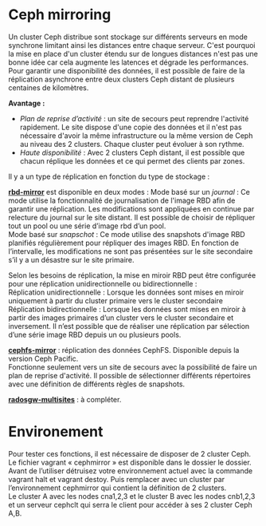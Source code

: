 # Ceph mirroring
Un cluster Ceph distribue sont stockage sur différents serveurs en mode synchrone limitant ainsi les distances entre chaque serveur. C'est pourquoi la mise en place d'un cluster étendu sur de longues distances n'est pas une bonne idée car cela augmente les latences et dégrade les performances.
Pour garantir une disponibilité des données, il est possible de faire de la réplication asynchrone entre deux clusters Ceph distant de plusieurs centaines de kilomètres.  

**Avantage :**  
- _Plan de reprise d’activité_ : un site de secours peut reprendre l'activité rapidement. Le site dispose d'une copie des données et il n'est pas nécessaire d'avoir la même infrastructure ou la même version de Ceph au niveau des 2 clusters. Chaque cluster peut évoluer à son rythme.  
- _Haute disponibilité_ : Avec 2 clusters Ceph distant, il est possible que chacun réplique les données et ce qui permet des clients par zones.  

Il y a un type de réplication en fonction du type de stockage :  

**[rbd-mirror](https://docs.ceph.com/en/latest/rbd/rbd-mirroring/)** est disponible en deux modes :
Mode basé sur un _journal_ : Ce mode utilise la fonctionnalité de journalisation de l'image RBD afin de garantir une réplication. Les modifications sont appliquées en continue par relecture du journal sur le site distant. Il est possible de choisir de répliquer tout un pool ou une série d’image rbd d’un pool.  
Mode basé sur _snapschot_ : Ce mode utilise des snapshots d'image RBD planifiés régulièrement pour répliquer des images RBD. En fonction de l’intervalle, les modifications ne sont pas présentées sur le site secondaire s’il y a un désastre sur le site primaire.  

Selon les besoins de réplication, la mise en miroir RBD peut être configurée pour une réplication unidirectionnelle ou bidirectionnelle :  
Réplication unidirectionnelle : Lorsque les données sont mises en miroir uniquement à partir du cluster primaire vers le cluster secondaire  
Réplication bidirectionnelle : Lorsque les données sont mises en miroir à partir des images primaires d’un cluster vers le cluster secondaire et inversement. 
Il n’est possible que de réaliser une réplication par sélection d’une série image RBD depuis un ou plusieurs pools.

**[cephfs-mirror](https://docs.ceph.com/en/latest/dev/cephfs-mirroring/)** : réplication des données CephFS. Disponible depuis la version Ceph Pacific.   
 Fonctionne seulement vers un site de secours avec la possibilité de faire un plan de reprise d'activité. Il possible de sélectionner différents répertoires avec une définition de différents règles de snapshots.

**[radosgw-multisites](https://docs.ceph.com/en/latest/radosgw/multisite-sync-policy/)** : à compléter.

# Environement 
Pour tester ces fonctions, il est nécessaire de disposer de 2 cluster Ceph.  
Le fichier vagrant « cephmirror » est disponible dans le dossier le dossier. Avant de l’utiliser détruisez votre environnement actuel avec la commande vagrant halt et vagrant destoy. Puis remplacer avec un cluster par l’environnement cephmirror qui contient la définition de 2 clusters.  
Le cluster A avec les nodes cna1,2,3 et le cluster B avec les nodes cnb1,2,3  et un serveur cephclt  qui serra le client pour accéder à ses 2 cluster Ceph A,B.
